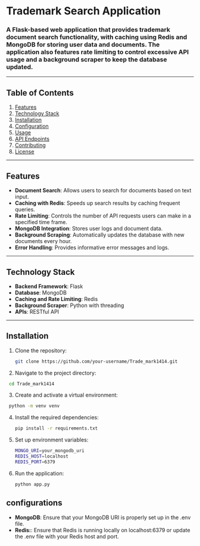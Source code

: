 # **Trademark Search Application**

### A Flask-based web application that provides trademark document search functionality, with caching using Redis and MongoDB for storing user data and documents. The application also features rate limiting to control excessive API usage and a background scraper to keep the database updated.

---

## **Table of Contents**
1. [Features](#features)
2. [Technology Stack](#technology-stack)
3. [Installation](#installation)
4. [Configuration](#configuration)
5. [Usage](#usage)
6. [API Endpoints](#api-endpoints)
7. [Contributing](#contributing)
8. [License](#license)

---

## **Features**

- **Document Search**: Allows users to search for documents based on text input.
- **Caching with Redis**: Speeds up search results by caching frequent queries.
- **Rate Limiting**: Controls the number of API requests users can make in a specified time frame.
- **MongoDB Integration**: Stores user logs and document data.
- **Background Scraping**: Automatically updates the database with new documents every hour.
- **Error Handling**: Provides informative error messages and logs.

---

## **Technology Stack**

- **Backend Framework**: Flask
- **Database**: MongoDB
- **Caching and Rate Limiting**: Redis
- **Background Scraper**: Python with threading
- **APIs**: RESTful API

---

## **Installation**

1. Clone the repository:
   ```bash
   git clone https://github.com/your-username/Trade_mark1414.git 
   ```

2. Navigate to the project directory:
  ```bash
   cd Trade_mark1414 
   ```

3. Create and activate a virtual environment:
  ```bash
   python -m venv venv
```
4. Install the required dependencies:
   ```bash
   pip install -r requirements.txt
   ```
5. Set up environment variables:
   ```bash
   MONGO_URI=your_mongodb_uri
   REDIS_HOST=localhost
   REDIS_PORT=6379
   ```
6. Run the application:
   ```bash
   python app.py

## **configurations**

- **MongoDB**: Ensure that your MongoDB URI is properly set up in the .env file.
- **Redis:**: Ensure that Redis is running locally on localhost:6379 or update the .env file with your Redis host and port.




